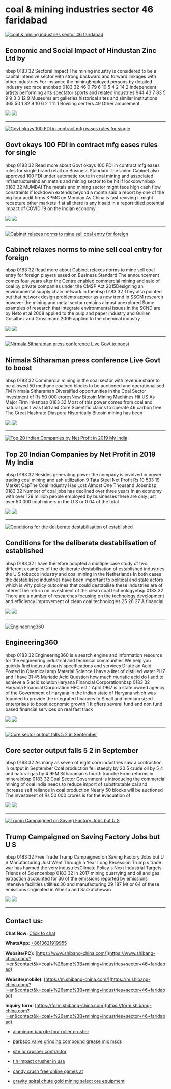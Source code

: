 # coal &amp; mining industries sector 46 faridabad

<a href="https://swt.shibang-china.com/?l=en&img&k=coal+%26amp%3B+mining+industries+sector+46+faridabad" target="_blank">![coal &amp; mining industries sector 46 faridabad](http://static.shibang-china.com/all-800x300/425.jpg)</a>

## Economic and Social Impact of Hindustan Zinc Ltd by
nbsp 0183 32 Sectoral Impact The mining industry is considered to be a capital intensive sector with strong backward and forward linkages with other industries For instance the miningEmployed persons by detailed industry sex race andnbsp 0183 32 46 0 79 6 10 5 4 2 14 2 Independent artists performing arts spectator sports and related industries 944 43 7 83 5 9 9 3 3 12 9 Museums art galleries historical sites and similar institutions 365 50 1 82 9 10 6 2 1 11 1 Bowling centers 49  Other amusement


<a href="https://whatsapp.shibangsoft.com/WhatsApp.php" target="_blank" title="WhatsApp">![](http://static.shibang-china.com/icon/whatsapp.png)</a> <a href="https://swt.shibang-china.com/?l=en&icon&k=coal+%26amp%3B+mining+industries+sector+46+faridabad" target="_blank">![](http://static.shibang-china.com/icon/chat-en.png)</a>

---

<a href="https://swt.shibang-china.com/?l=en&img&k=coal+%26amp%3B+mining+industries+sector+46+faridabad" target="_blank">![Govt okays 100 FDI in contract mfg eases rules for single](http://static.shibang-china.com/all-800x300/726.jpg)</a>

## Govt okays 100 FDI in contract mfg eases rules for single
nbsp 0183 32 Read more about Govt okays 100 FDI in contract mfg eases rules for single brand retail on Business Standard The Union Cabinet also approved 100 FDI under automatic route in coal mining and associated infrastructureIndian metals and mining sector to be hit if lockdownnbsp 0183 32 MUMBAI The metals and mining sector might face high cash flow constraints if lockdown extends beyond a month said a report by one of the big four audit firms KPMG on Monday As China is fast reviving it might recapture other markets if at all there is any it said in a report titled potential impact of COVID 19 on the Indian economy


<a href="https://whatsapp.shibangsoft.com/WhatsApp.php" target="_blank" title="WhatsApp">![](http://static.shibang-china.com/icon/whatsapp.png)</a> <a href="https://swt.shibang-china.com/?l=en&icon&k=coal+%26amp%3B+mining+industries+sector+46+faridabad" target="_blank">![](http://static.shibang-china.com/icon/chat-en.png)</a>

---

<a href="https://swt.shibang-china.com/?l=en&img&k=coal+%26amp%3B+mining+industries+sector+46+faridabad" target="_blank">![Cabinet relaxes norms to mine sell coal entry for foreign](http://static.shibang-china.com/all-800x300/1335.jpg)</a>

## Cabinet relaxes norms to mine sell coal entry for foreign
nbsp 0183 32 Read more about Cabinet relaxes norms to mine sell coal entry for foreign players eased on Business Standard The announcement comes four years after the Centre enabled commercial mining and sale of coal by private companies under the CMSP Act 2015Designing an environmental supply chain network in thenbsp 0183 32 They also pointed out that network design problems appear as a new trend in SSCM research however the mining and metal sector remains almost unexplored Some examples of research that integrate environmental issues in the SCND are by Neto et al 2008 applied to the pulp and paper industry and Guillen Gosalbez and Grossmann 2009 applied to the chemical industry


<a href="https://whatsapp.shibangsoft.com/WhatsApp.php" target="_blank" title="WhatsApp">![](http://static.shibang-china.com/icon/whatsapp.png)</a> <a href="https://swt.shibang-china.com/?l=en&icon&k=coal+%26amp%3B+mining+industries+sector+46+faridabad" target="_blank">![](http://static.shibang-china.com/icon/chat-en.png)</a>

---

<a href="https://swt.shibang-china.com/?l=en&img&k=coal+%26amp%3B+mining+industries+sector+46+faridabad" target="_blank">![Nirmala Sitharaman press conference Live Govt to boost](http://static.shibang-china.com/all-800x300/527.jpg)</a>

## Nirmala Sitharaman press conference Live Govt to boost
nbsp 0183 32 Commercial mining in the coal sector with revenue share to be allowed 50 methane coalbed blocks to be auctioned and operationalised FM Nirmala Sitharaman Diversified opportunities in the Coal Sector investment of Rs 50 000 croresNew Bitcoin Mining Machines Hit US As Major Firm Inksnbsp 0183 32 Most of this power comes from coal and natural gas I was told and Core Scientific claims to operate 46 carbon free The Great Hashrate Diaspora Historically Bitcoin mining has been


<a href="https://whatsapp.shibangsoft.com/WhatsApp.php" target="_blank" title="WhatsApp">![](http://static.shibang-china.com/icon/whatsapp.png)</a> <a href="https://swt.shibang-china.com/?l=en&icon&k=coal+%26amp%3B+mining+industries+sector+46+faridabad" target="_blank">![](http://static.shibang-china.com/icon/chat-en.png)</a>

---

<a href="https://swt.shibang-china.com/?l=en&img&k=coal+%26amp%3B+mining+industries+sector+46+faridabad" target="_blank">![Top 20 Indian Companies by Net Profit in 2019 My India](http://static.shibang-china.com/all-800x300/14.jpg)</a>

## Top 20 Indian Companies by Net Profit in 2019 My India
nbsp 0183 32 Besides generating power the company is involved in power trading coal mining and ash utilization 9 Tata Steel Net Profit Rs 10 533 19 Market CapThe Coal Industry Has Lost Almost One Thousand Jobsnbsp 0183 32 Number of coal jobs has declined over three years In an economy with over 129 million people employed by businesses there are only just over 50 000 coal miners in the U S or 0 04 of the total


<a href="https://whatsapp.shibangsoft.com/WhatsApp.php" target="_blank" title="WhatsApp">![](http://static.shibang-china.com/icon/whatsapp.png)</a> <a href="https://swt.shibang-china.com/?l=en&icon&k=coal+%26amp%3B+mining+industries+sector+46+faridabad" target="_blank">![](http://static.shibang-china.com/icon/chat-en.png)</a>

---

<a href="https://swt.shibang-china.com/?l=en&img&k=coal+%26amp%3B+mining+industries+sector+46+faridabad" target="_blank">![Conditions for the deliberate destabilisation of established](http://static.shibang-china.com/all-800x300/236.jpg)</a>

## Conditions for the deliberate destabilisation of established
nbsp 0183 32 I have therefore adopted a multiple case study of two different examples of the deliberate destabilisation of established industries the U S tobacco industry and coal mining in the Netherlands In both cases the destabilised industries have been important to political and state actors which is why policy outcomes that could destabilise these industries are of interestThe return on investment of the clean coal technologynbsp 0183 32 There are a number of researches focusing on the technology development and efficiency improvement of clean coal technologies 25 26 27 A financial


<a href="https://whatsapp.shibangsoft.com/WhatsApp.php" target="_blank" title="WhatsApp">![](http://static.shibang-china.com/icon/whatsapp.png)</a> <a href="https://swt.shibang-china.com/?l=en&icon&k=coal+%26amp%3B+mining+industries+sector+46+faridabad" target="_blank">![](http://static.shibang-china.com/icon/chat-en.png)</a>

---

<a href="https://swt.shibang-china.com/?l=en&img&k=coal+%26amp%3B+mining+industries+sector+46+faridabad" target="_blank">![Engineering360](http://static.shibang-china.com/all-800x300/1451.jpg)</a>

## Engineering360
nbsp 0183 32 Engineering360 is a search engine and information resource for the engineering industrial and technical communities We help you quickly find industrial parts specifications and services Dilute an Acid Posted in Chemical amp Material Science I have a liter of distilled water PH7 and I have 31 45 Muriatic Acid Question how much muriatic acid do I add to achieve a 5 acid solutionHaryana Financial Corporationnbsp 0183 32 Haryana Financial Corporation HFC est 1 April 1967 is a state owned agency of the Government of Haryana in the Indian state of Haryana which was founded to provide the integrated finances to Small and medium sized enterprises to boost economic growth 1 It offers several fund and non fund based financial services on real fast track


<a href="https://whatsapp.shibangsoft.com/WhatsApp.php" target="_blank" title="WhatsApp">![](http://static.shibang-china.com/icon/whatsapp.png)</a> <a href="https://swt.shibang-china.com/?l=en&icon&k=coal+%26amp%3B+mining+industries+sector+46+faridabad" target="_blank">![](http://static.shibang-china.com/icon/chat-en.png)</a>

---

<a href="https://swt.shibang-china.com/?l=en&img&k=coal+%26amp%3B+mining+industries+sector+46+faridabad" target="_blank">![Core sector output falls 5 2 in September](http://static.shibang-china.com/all-800x300/206.jpg)</a>

## Core sector output falls 5 2 in September
nbsp 0183 32 As many as seven of eight core industries saw a contraction in output in September Coal production fell steeply by 20 5 crude oil by 5 4 and natural gas by 4 9FM Sitharaman s fourth tranche From reforms in mineralnbsp 0183 32 Coal Sector Government is introducing the commercial mining of coal India needs to reduce import of substitutable cal and increase self reliance in coal production Nearly 50 blocks will be auctioned The investment of Rs 50 000 crores is for the evacuation of


<a href="https://whatsapp.shibangsoft.com/WhatsApp.php" target="_blank" title="WhatsApp">![](http://static.shibang-china.com/icon/whatsapp.png)</a> <a href="https://swt.shibang-china.com/?l=en&icon&k=coal+%26amp%3B+mining+industries+sector+46+faridabad" target="_blank">![](http://static.shibang-china.com/icon/chat-en.png)</a>

---

<a href="https://swt.shibang-china.com/?l=en&img&k=coal+%26amp%3B+mining+industries+sector+46+faridabad" target="_blank">![Trump Campaigned on Saving Factory Jobs but U S](http://static.shibang-china.com/all-800x300/659.jpg)</a>

## Trump Campaigned on Saving Factory Jobs but U S
nbsp 0183 32 Free Trade Trump Campaigned on Saving Factory Jobs but U S Manufacturing Just Went Through a Year Long Recession Trump s trade war has harmed the very industriesClimate Policy s Next Industrial Targets Friends of Sciencenbsp 0183 32 In 2017 mining quarrying and oil and gas extraction accounted for 36 of the emissions reported by emissions intensive facilities utilities 30 and manufacturing 29 187 Mt or 64 of these emissions originated in Alberta and Saskatchewan


<a href="https://whatsapp.shibangsoft.com/WhatsApp.php" target="_blank" title="WhatsApp">![](http://static.shibang-china.com/icon/whatsapp.png)</a> <a href="https://swt.shibang-china.com/?l=en&icon&k=coal+%26amp%3B+mining+industries+sector+46+faridabad" target="_blank">![](http://static.shibang-china.com/icon/chat-en.png)</a>

---
## Contact us:

**Chat Now:** [Click to chat](https://swt.shibang-china.com?l=en&contact&k=coal+%26amp%3B+mining+industries+sector+46+faridabad)

**WhatsApp:**  [+8613621919955](https://whatsapp.shibangsoft.com/WhatsApp.php)

**Website(PC):** [https://www.shibang-china.com/](https://www.shibang-china.com/?l=en&contact&k=coal+%26amp%3B+mining+industries+sector+46+faridabad)

**Website(mobile):** [https://m.shibang-china.com/](https://m.shibang-china.com/?l=en&contact&k=coal+%26amp%3B+mining+industries+sector+46+faridabad)

**Inquiry form:** [https://form.shibang-china.com](https://form.shibang-china.com?l=en&contact&k=coal+%26amp%3B+mining+industries+sector+46+faridabad)

* [aluminum bauxite four roller crusher](../166/aluminum%20bauxite%20four%20roller%20crusher.md)

* [parbsco valve grinding compound grease mix msds](../162/parbsco%20valve%20grinding%20compound%20grease%20mix%20msds.md)

* [site br crusher contractor](../161/site%20br%20crusher%20contractor.md)

* [t h impact crusher in usa](../170/t%20h%20impact%20crusher%20in%20usa.md)

* [candy crush free online games at](../162/candy%20crush%20free%20online%20games%20at.md)

* [gravity spiral chute gold mining select ore equipment](../161/gravity%20spiral%20chute%20gold%20mining%20select%20ore%20equipment.md)